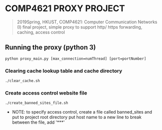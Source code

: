 # COMP4621 PROXY PROJECT
>2019Spring, HKUST, COMP4621: Computer Communication Networks (I) final project, simple proxy to support http/ https forwarding, caching, access control

## Running the proxy (python 3)
```
python proxy_main.py [max_connection=numThread] [port=portNumber]
```

### Clearing cache lookup table and cache directory
```
./clear_cache.sh
```

### Create access control website file
```
./create_banned_sites_file.sh
```

- NOTE:
to specify access control, create a file called banned_sites and put to project root directory
put host name to a new line
to break between the file, add '***'
